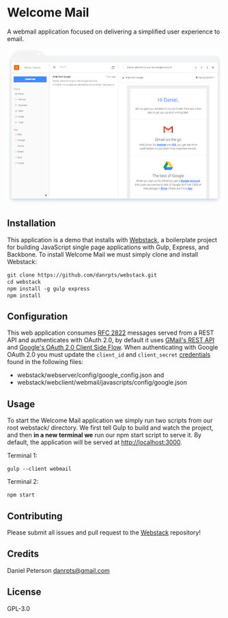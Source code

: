 # Welcome Mail
A webmail application focused on delivering a simplified user experience to email.

![inbox](screenshots/frame-welcomemail-inbox.png)

## Installation
This application is a demo that installs with [Webstack](https://github.com/danrpts/webstack), a boilerplate project for building JavaScript single page applications with Gulp, Express, and Backbone. To install Welcome Mail we must simply clone and install Webstack:

    git clone https://github.com/danrpts/webstack.git
    cd webstack
    npm install -g gulp express
    npm install

## Configuration
This web application consumes [RFC 2822](https://tools.ietf.org/html/rfc2822) messages served from a REST API and authenticates with OAuth 2.0, by default it uses [GMail's REST API](https://developers.google.com/gmail/api/v1/reference/) and [Google's OAuth 2.0 Client Side Flow](https://developers.google.com/identity/protocols/OAuth2UserAgent). When authenticating with Google OAuth 2.0 you must update the `client_id` and `client_secret` [credentials](https://developers.google.com/identity/protocols/OAuth2UserAgent#creatingcred) found in the following files:
 - webstack/webserver/config/google_config.json and
 - webstack/webclient/webmail/javascripts/config/google.json

## Usage
To start the Welcome Mail application we simply run two scripts from our root webstack/ directory. We first tell Gulp to build and watch the project, and then **in a new terminal we** run our npm start script to serve it. By default, the application will be served at [http://localhost:3000](http://localhost:3000).

Terminal 1:

    gulp --client webmail
    
Terminal 2:

    npm start

## Contributing
Please submit all issues and pull request to the [Webstack](https://github.com/danrpts/webstack) repository!

## Credits
Daniel Peterson <danrpts@gmail.com>

## License
GPL-3.0
